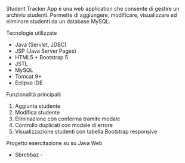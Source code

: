 Student Tracker App è una web application che consente di gestire un archivio studenti.
Permette di aggiungere, modificare, visualizzare ed eliminare studenti da un database MySQL.

Tecnologie utilizzate
- Java (Servlet, JDBC)
- JSP (Java Server Pages)
- HTML5 + Bootstrap 5
- JSTL
- MySQL
- Tomcat 9+
- Eclipse IDE

Funzionalità principali:
1. Aggiunta studente
2. Modifica studente
3. Eliminazione con conferma tramite modale
4. Controllo duplicati con modale di errore
5. Visualizzazione studenti con tabella Bootstrap responsive

Progetto esercitazione su su Java Web
- Sbrebbaz - 
